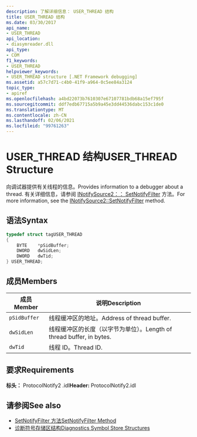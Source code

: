 ```yaml
---
description: 了解详细信息： USER_THREAD 结构
title: USER_THREAD 结构
ms.date: 03/30/2017
api_name:
- USER_THREAD
api_location:
- diasymreader.dll
api_type:
- COM
f1_keywords:
- USER_THREAD
helpviewer_keywords:
- USER_THREAD structure [.NET Framework debugging]
ms.assetid: a57c7d71-c4b0-41f9-a964-0c5ee84a3124
topic_type:
- apiref
ms.openlocfilehash: a4bd22073b7610307e67107781bdb68a15ef795f
ms.sourcegitcommit: ddf7edb67715a5b9a45e3dd44536dabc153c1de0
ms.translationtype: MT
ms.contentlocale: zh-CN
ms.lasthandoff: 02/06/2021
ms.locfileid: "99761263"
---
```

# <a name="user_thread-structure"></a><span data-ttu-id="ea27c-103">USER_THREAD 结构</span><span class="sxs-lookup"><span data-stu-id="ea27c-103">USER_THREAD Structure</span></span>

<span data-ttu-id="ea27c-104">向调试器提供有关线程的信息。</span><span class="sxs-lookup"><span data-stu-id="ea27c-104">Provides information to a debugger about a thread.</span></span> <span data-ttu-id="ea27c-105">有关详细信息，请参阅 [INotifySource2：： SetNotifyFilter](inotifysource2-setnotifyfilter-method.md) 方法。</span><span class="sxs-lookup"><span data-stu-id="ea27c-105">For more information, see the [INotifySource2::SetNotifyFilter](inotifysource2-setnotifyfilter-method.md) method.</span></span>  
  
## <a name="syntax"></a><span data-ttu-id="ea27c-106">语法</span><span class="sxs-lookup"><span data-stu-id="ea27c-106">Syntax</span></span>  
  
```cpp  
typedef struct tagUSER_THREAD  
{  
    BYTE    *pSidBuffer;  
    DWORD   dwSidLen;  
    DWORD   dwTid;  
} USER_THREAD;  
```  
  
## <a name="members"></a><span data-ttu-id="ea27c-107">成员</span><span class="sxs-lookup"><span data-stu-id="ea27c-107">Members</span></span>  
  
|<span data-ttu-id="ea27c-108">成员</span><span class="sxs-lookup"><span data-stu-id="ea27c-108">Member</span></span>|<span data-ttu-id="ea27c-109">说明</span><span class="sxs-lookup"><span data-stu-id="ea27c-109">Description</span></span>|  
|------------|-----------------|  
|`pSidBuffer`|<span data-ttu-id="ea27c-110">线程缓冲区的地址。</span><span class="sxs-lookup"><span data-stu-id="ea27c-110">Address of thread buffer.</span></span>|  
|`dwSidLen`|<span data-ttu-id="ea27c-111">线程缓冲区的长度（以字节为单位）。</span><span class="sxs-lookup"><span data-stu-id="ea27c-111">Length of thread buffer, in bytes.</span></span>|  
|`dwTid`|<span data-ttu-id="ea27c-112">线程 ID。</span><span class="sxs-lookup"><span data-stu-id="ea27c-112">Thread ID.</span></span>|  
  
## <a name="requirements"></a><span data-ttu-id="ea27c-113">要求</span><span class="sxs-lookup"><span data-stu-id="ea27c-113">Requirements</span></span>  

 <span data-ttu-id="ea27c-114">**标头：** ProtocolNotify2 .idl</span><span class="sxs-lookup"><span data-stu-id="ea27c-114">**Header:** ProtocolNotify2.idl</span></span>  
  
## <a name="see-also"></a><span data-ttu-id="ea27c-115">请参阅</span><span class="sxs-lookup"><span data-stu-id="ea27c-115">See also</span></span>

- [<span data-ttu-id="ea27c-116">SetNotifyFilter 方法</span><span class="sxs-lookup"><span data-stu-id="ea27c-116">SetNotifyFilter Method</span></span>](inotifysource2-setnotifyfilter-method.md)
- [<span data-ttu-id="ea27c-117">诊断符号存储区结构</span><span class="sxs-lookup"><span data-stu-id="ea27c-117">Diagnostics Symbol Store Structures</span></span>](diagnostics-symbol-store-structures.md)
